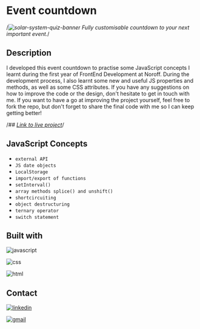 # Event countdown
/*![solar-system-quiz-banner](https://user-images.githubusercontent.com/76968122/175547611-4e8431d6-00d4-4af5-bcd8-78584997032f.jpg)
Fully customisable countdown to your next important event.*/

## Description

I developed this event countdown to practise some JavaScript concepts I learnt during the first year of FrontEnd Development at Noroff. During the development process, I also learnt some new and useful JS properties and methods, as well as some CSS attributes. If you have any suggestions on how to improve the code or the design, don't hesitate to get in touch with me. If you want to have a go at improving the project yourself, feel free to fork the repo, but don't forget to share the final code with me so I can keep getting better!


/*## [Link to live project](https://ss-quiz.netlify.app/)*/


## JavaScript Concepts
- ```external API```
- ```JS date objects```
- ```LocalStorage```
- ```import/export of functions```
- ```setInterval()```
- ```array methods splice() and unshift()```
- ```shortcircuiting```
- ```object destructuring```
- ```ternary operator```
- ```switch statement```

## Built with

![javascript](https://img.shields.io/badge/JavaScript-323330?style=for-the-badge&logo=javascript&logoColor=F7DF1E)

![css](https://img.shields.io/badge/CSS3-1572B6?style=for-the-badge&logo=css3&logoColor=white)

![html](https://img.shields.io/badge/HTML5-E34F26?style=for-the-badge&logo=html5&logoColor=white)


## Contact

[![linkedin](https://img.shields.io/badge/LinkedIn-0077B5?style=for-the-badge&logo=linkedin&logoColor=white)](https://www.linkedin.com/in/melisa-zorraindo-81719618b/)

[![gmail](https://img.shields.io/badge/Gmail-D14836?style=for-the-badge&logo=gmail&logoColor=white)](mailto:melisa.zorraindo@gmail.com)
